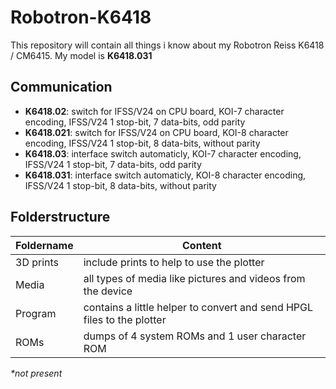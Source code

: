 # Robotron-K6418

This repository will contain all things i know about my Robotron Reiss K6418 / CM6415. My model is **K6418.031**

## Communication

- **K6418.02**: switch for IFSS/V24 on CPU board, KOI-7 character encoding, IFSS/V24 1 stop-bit, 7 data-bits, odd parity
- **K6418.021**: switch for IFSS/V24 on CPU board, KOI-8 character encoding, IFSS/V24 1 stop-bit, 8 data-bits, without parity
- **K6418.03**: interface switch automaticly, KOI-7 character encoding, IFSS/V24 1 stop-bit, 7 data-bits, odd parity
- **K6418.031**: interface switch automaticly, KOI-8 character encoding, IFSS/V24 1 stop-bit, 8 data-bits, without parity

## Folderstructure

Foldername | Content
------ | ------
3D prints   | include prints to help to use the plotter
Media   | all types of media like pictures and videos from the device
Program | contains a little helper to convert and send HPGL files to the plotter
ROMs | dumps of 4 system ROMs and 1 user character ROM

_*not present_
